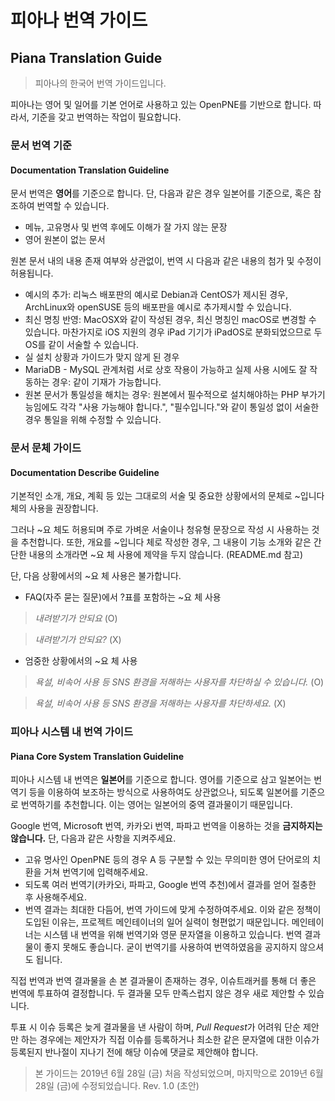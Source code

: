 # 피아나 번역 가이드
## Piana Translation Guide

> 피아나의 한국어 번역 가이드입니다.

피아나는 영어 및 일어를 기본 언어로 사용하고 있는 OpenPNE를 기반으로 합니다. 따라서, 기준을 갖고 번역하는 작업이 필요합니다.

### 문서 번역 기준
#### Documentation Translation Guideline
문서 번역은 **영어**를 기준으로 합니다. 단, 다음과 같은 경우 일본어를 기준으로, 혹은 참조하여 번역할 수 있습니다.

 * 메뉴, 고유명사 및 번역 후에도 이해가 잘 가지 않는 문장
 * 영어 원본이 없는 문서

원본 문서 내의 내용 존재 여부와 상관없이, 번역 시 다음과 같은 내용의 첨가 및 수정이 허용됩니다.

 * 예시의 추가: 리눅스 배포판의 예시로 Debian과 CentOS가 제시된 경우, ArchLinux와 openSUSE 등의 배포판을 예시로 추가제시할 수 있습니다.
 * 최신 명칭 반영: MacOSX와 같이 작성된 경우, 최신 명칭인 macOS로 변경할 수 있습니다. 마찬가지로 iOS 지원의 경우 iPad 기기가 iPadOS로 분화되었으므로 두 OS를 같이 서술할 수 있습니다.
 * 실 설치 상황과 가이드가 맞지 않게 된 경우
 * MariaDB - MySQL 관계처럼 서로 상호 작용이 가능하고 실제 사용 시에도 잘 작동하는 경우: 같이 기재가 가능합니다.
 * 원본 문서가 통일성을 해치는 경우: 원본에서 필수적으로 설치해야하는 PHP 부가기능임에도 각각 "사용 가능해야 합니다.", "필수입니다."와 같이 통일성 없이 서술한 경우 통일을 위해 수정할 수 있습니다.

### 문서 문체 가이드
#### Documentation Describe Guideline 
기본적인 소개, 개요, 계획 등 있는 그대로의 서술 및 중요한 상황에서의 문체로 ~입니다 체의 사용을 권장합니다.

그러나 ~요 체도 허용되며 주로 가벼운 서술이나 청유형 문장으로 작성 시 사용하는 것을 추천합니다. 또한, 개요를 ~입니다 체로 작성한 경우, 그 내용이 기능 소개와 같은 간단한 내용의 소개라면 ~요 체 사용에 제약을 두지 않습니다. (README.md 참고)

단, 다음 상황에서의 ~요 체 사용은 불가합니다.
 * FAQ(자주 묻는 질문)에서 ?표를 포함하는 ~요 체 사용

> *내려받기가 안되요* (O)

> *내려받기가 안되요?* (X)

 * 엄중한 상황에서의 ~요 체 사용

> *욕설, 비속어 사용 등 SNS 환경을 저해하는 사용자를 차단하실 수 있습니다.* (O)

> *욕설, 비속어 사용 등 SNS 환경을 저해하는 사용자를 차단하세요.* (X)

### 피아나 시스템 내 번역 가이드
#### Piana Core System Translation Guideline

피아나 시스템 내 번역은 **일본어**를 기준으로 합니다. 영어를 기준으로 삼고 일본어는 번역기 등을 이용하여 보조하는 방식으로 사용하여도 상관없으나, 되도록 일본어를 기준으로 번역하기를 추천합니다. 이는 영어는 일본어의 중역 결과물이기 때문입니다.

Google 번역, Microsoft 번역, 카카오i 번역, 파파고 번역을 이용하는 것을 **금지하지는 않습니다.** 단, 다음과 같은 사항을 지켜주세요.
 * 고유 명사인 OpenPNE 등의 경우 A 등 구분할 수 있는 무의미한 영어 단어로의 치환을 거쳐 번역기에 입력해주세요.
 * 되도록 여러 번역기(카카오i, 파파고, Google 번역 추천)에서 결과를 얻어 절충한 후 사용해주세요.
 * 번역 결과는 최대한 다듬어, 번역 가이드에 맞게 수정하여주세요.
이와 같은 정책이 도입된 이유는, 프로젝트 메인테이너의 일어 실력이 형편없기 때문입니다. 메인테이너는 시스템 내 번역을 위해 번역기와 영문 문자열을 이용하고 있습니다. 번역 결과물이 좋지 못해도 좋습니다. 굳이 번역기를 사용하여 번역하였음을 공지하지 않으셔도 됩니다.

직접 번역과 번역 결과물을 손 본 결과물이 존재하는 경우, 이슈트래커를 통해 더 좋은 번역에 투표하여 결정합니다. 두 결과물 모두 만족스럽지 않은 경우 새로 제안할 수 있습니다.

투표 시 이슈 등록은 늦게 결과물을 낸 사람이 하며, *Pull Request*가 어려워 단순 제안만 하는 경우에는 제안자가 직접 이슈를 등록하거나 최소한 같은 문자열에 대한 이슈가 등록된지 반나절이 지나기 전에 해당 이슈에 댓글로 제안해야 합니다.

> 본 가이드는 2019년 6월 28일 (금) 처음 작성되었으며, 마지막으로 2019년 6월 28일 (금)에 수정되었습니다.
> Rev. 1.0 (초안)
